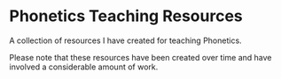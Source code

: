 # Phonetics Teaching Resources
A collection of resources I have created for teaching Phonetics.

Please note that these resources have been created over time and have involved a considerable amount of work.
